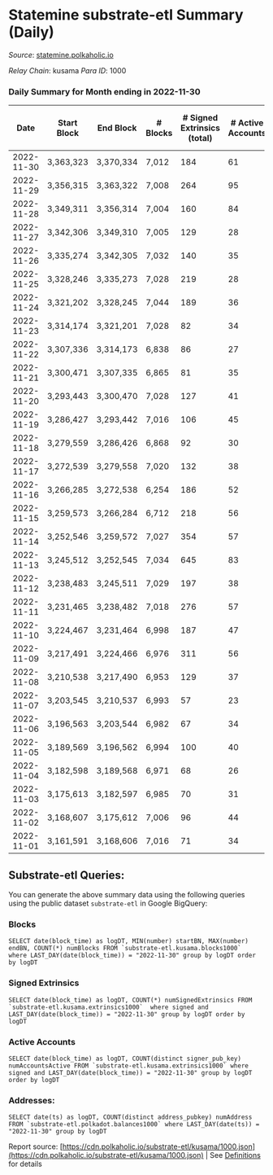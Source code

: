 # Statemine substrate-etl Summary (Daily)

_Source_: [statemine.polkaholic.io](https://statemine.polkaholic.io)

*Relay Chain*: kusama
*Para ID*: 1000



### Daily Summary for Month ending in 2022-11-30


| Date | Start Block | End Block | # Blocks | # Signed Extrinsics (total) | # Active Accounts | # Passive | # New | # Addresses with Balances | # Events | # Transfers | # XCM Transfers In | # XCM Transfers Out |
| ---- | ----------- | --------- | -------- | --------------------------- | ----------------- | --------- | ----- | ------------------------- | -------- | ----------- | ------------------ | ------------------- |
| 2022-11-30 | 3,363,323 | 3,370,334 | 7,012  | 184 | 61 |  |  | 48,531 | 18,390 | 3,050 ($5.05) | 46 ($8,141.56) | 30 ($18,246.29) |
| 2022-11-29 | 3,356,315 | 3,363,322 | 7,008  | 264 | 95 |  |  | 48,499 | 20,053 | 4,212 ($2.02) | 25 ($5,064.58) | 28 ($9,983.34) |
| 2022-11-28 | 3,349,311 | 3,356,314 | 7,004  | 160 | 84 |  |  | 48,488 | 18,251 | 2,853 ($82.07) | 55 ($11,381.99) | 29 ($7,456.85) |
| 2022-11-27 | 3,342,306 | 3,349,310 | 7,005  | 129 | 28 |  |  | 48,490 | 17,274 | 2,276 ($1.68) | 76 ($12,431.48) | 18 ($26,416.83) |
| 2022-11-26 | 3,335,274 | 3,342,305 | 7,032  | 140 | 35 |  |  |  | 17,731 | 2,519 ($1.33) | 81 ($8,811.32) | 41 ($9,234.08) |
| 2022-11-25 | 3,328,246 | 3,335,273 | 7,028  | 219 | 28 |  |  | 48,456 | 19,936 | 4,207 ($1.33) | 128 ($1,608.88) | 8 ($3,850.77) |
| 2022-11-24 | 3,321,202 | 3,328,245 | 7,044  | 189 | 36 |  |  | 48,380 | 23,299 | 3,748 ($2.52) | 44 ($5,171.66) | 33 ($67,032.53) |
| 2022-11-23 | 3,314,174 | 3,321,201 | 7,028  | 82 | 34 |  |  | 47,599 | 16,331 | 1,694 ($19.89) | 30 ($336,681.59) | 13 ($3,631.65) |
| 2022-11-22 | 3,307,336 | 3,314,173 | 6,838  | 86 | 27 |  |  |  | 15,994 | 1,637 ($0.85) | 41 ($4,615.16) | 26 ($8,468.67) |
| 2022-11-21 | 3,300,471 | 3,307,335 | 6,865  | 81 | 35 |  |  | 47,565 | 15,957 | 1,685 ($0.98) | 23 ($4,000.76) | 10 ($5,827.04) |
| 2022-11-20 | 3,293,443 | 3,300,470 | 7,028  | 127 | 41 |  |  | 47,547 | 17,208 | 2,253 ($7.87) | 39 ($29,696.85) | 19 ($5,513.25) |
| 2022-11-19 | 3,286,427 | 3,293,442 | 7,016  | 106 | 45 |  |  |  | 16,949 | 2,071 ($2.26) | 22 ($2,930.94) | 17 ($92,003.95) |
| 2022-11-18 | 3,279,559 | 3,286,426 | 6,868  | 92 | 30 |  |  |  | 16,147 | 1,787 ($3.51) | 29 ($6,134.19) | 16 ($5,267.48) |
| 2022-11-17 | 3,272,539 | 3,279,558 | 7,020  | 132 | 38 |  |  |  | 17,191 | 2,358 ($6.30) | 21 ($20,028.28) | 11 ($2,706.58) |
| 2022-11-16 | 3,266,285 | 3,272,538 | 6,254  | 186 | 52 |  |  | 47,403 | 16,936 | 3,294 ($1,292.66) | 35 ($8,165.09) | 22 ($7,901.97) |
| 2022-11-15 | 3,259,573 | 3,266,284 | 6,712  | 218 | 56 |  |  |  | 18,382 | 3,551 ($11.57) | 40 ($1,811.73) | 31 ($20,527.64) |
| 2022-11-14 | 3,252,546 | 3,259,572 | 7,027  | 354 | 57 |  |  | 47,243 | 20,857 | 4,696 ($12.86) | 46 ($14,761.23) | 33 ($30,735.28) |
| 2022-11-13 | 3,245,512 | 3,252,545 | 7,034  | 645 | 83 |  |  |  | 23,598 | 5,995 ($23.70) | 56 ($4,715.05) | 35 ($17,430.61) |
| 2022-11-12 | 3,238,483 | 3,245,511 | 7,029  | 197 | 38 |  |  | 46,756 | 18,958 | 3,418 ($29.67) | 72 ($72,362.90) | 35 ($11,662.83) |
| 2022-11-11 | 3,231,465 | 3,238,482 | 7,018  | 276 | 57 |  |  |  | 20,126 | 3,963 ($33.59) | 103 ($41,784.92) | 53 ($24,004.16) |
| 2022-11-10 | 3,224,467 | 3,231,464 | 6,998  | 187 | 47 |  |  |  | 18,702 | 3,078 ($17.05) | 102 ($71,603.01) | 67 ($83,406.81) |
| 2022-11-09 | 3,217,491 | 3,224,466 | 6,976  | 311 | 56 |  |  |  | 21,044 | 4,351 ($66.91) | 186 ($136,629.59) | 108 ($76,951.95) |
| 2022-11-08 | 3,210,538 | 3,217,490 | 6,953  | 129 | 37 |  |  |  | 17,318 | 2,302 ($2.93) | 77 ($55,902.57) | 41 ($25,266.73) |
| 2022-11-07 | 3,203,545 | 3,210,537 | 6,993  | 57 | 23 |  |  |  | 15,958 | 1,341 ($1.00) | 47 ($97,511.09) | 29 ($11,962.86) |
| 2022-11-06 | 3,196,563 | 3,203,544 | 6,982  | 67 | 34 |  |  |  | 15,896 | 1,413 ($35.25) | 29 ($3,897.56) | 16 ($7,301.32) |
| 2022-11-05 | 3,189,569 | 3,196,562 | 6,994  | 100 | 40 |  |  | 46,455 | 16,990 | 2,094 ($54.13) | 63 ($12,912.82) | 44 ($52,411.94) |
| 2022-11-04 | 3,182,598 | 3,189,568 | 6,971  | 68 | 26 |  |  | 46,439 | 16,096 | 1,425 ($29.83) | 58 ($7,969.87) | 31 ($8,850.46) |
| 2022-11-03 | 3,175,613 | 3,182,597 | 6,985  | 70 | 31 |  |  | 46,424 | 15,993 | 1,487 ($1.16) | 25 ($10,389.29) | 22 ($18,591.36) |
| 2022-11-02 | 3,168,607 | 3,175,612 | 7,006  | 96 | 44 |  |  | 46,416 | 17,011 | 2,081 ($31.01) | 69 ($39,813.32) | 44 ($59,981.05) |
| 2022-11-01 | 3,161,591 | 3,168,606 | 7,016  | 71 | 34 |  |  | 46,401 | 16,077 | 1,453 ($1.56) | 39 ($21,749.22) | 13 ($4,191.04) |

## Substrate-etl Queries:
You can generate the above summary data using the following queries using the public dataset `substrate-etl` in Google BigQuery:


### Blocks
```
SELECT date(block_time) as logDT, MIN(number) startBN, MAX(number) endBN, COUNT(*) numBlocks FROM `substrate-etl.kusama.blocks1000`  where LAST_DAY(date(block_time)) = "2022-11-30" group by logDT order by logDT
```


### Signed Extrinsics
```
SELECT date(block_time) as logDT, COUNT(*) numSignedExtrinsics FROM `substrate-etl.kusama.extrinsics1000`  where signed and LAST_DAY(date(block_time)) = "2022-11-30" group by logDT order by logDT
```


### Active Accounts
```
SELECT date(block_time) as logDT, COUNT(distinct signer_pub_key) numAccountsActive FROM `substrate-etl.kusama.extrinsics1000` where signed and LAST_DAY(date(block_time)) = "2022-11-30" group by logDT order by logDT
```


### Addresses:
```
SELECT date(ts) as logDT, COUNT(distinct address_pubkey) numAddress FROM `substrate-etl.polkadot.balances1000` where LAST_DAY(date(ts)) = "2022-11-30" group by logDT
```



Report source: [https://cdn.polkaholic.io/substrate-etl/kusama/1000.json](https://cdn.polkaholic.io/substrate-etl/kusama/1000.json) | See [Definitions](/DEFINITIONS.md) for details
